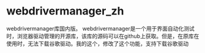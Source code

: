 # webdrivermanager_zh
webdrivermanager库国内版。 webdrivermanager是一个用于界面自动化测试时，浏览器驱动管理的开源库，该库的源码可以在github上获取。但是，在原库在使用时，无法下载谷歌驱动。我的这个，修改了这个功能，支持下载谷歌驱动
